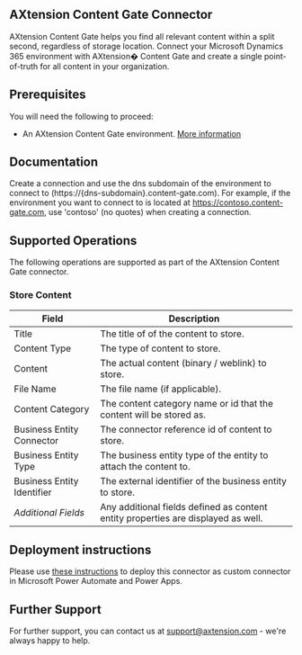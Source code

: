 ## AXtension Content Gate Connector
AXtension Content Gate helps you find all relevant content within a split second, regardless of storage location. Connect your Microsoft Dynamics 365 environment with AXtension� Content Gate and create a single point-of-truth for all content in your organization.

## Prerequisites
You will need the following to proceed:
* An AXtension Content Gate environment. [More information](https://www.axtension.com/solutions/content-gate/)

## Documentation
Create a connection and use the dns subdomain of the environment to connect to (https://{dns-subdomain}.content-gate.com). For example, if the environment you want to connect to is located at https://contoso.content-gate.com, use 'contoso' (no quotes) when creating a connection.

## Supported Operations
The following operations are supported as part of the AXtension Content Gate connector.

### Store Content

| Field                      | Description |
|----------------------------|-------------|
| Title                      | The title of of the content to store. |
| Content Type               | The type of content to store. |
| Content                    | The actual content (binary / weblink) to store.  |
| File Name                  | The file name (if applicable). |
| Content Category           | The content category name or id that the content will be stored as. |
| Business Entity Connector  | The connector reference id of content to store. |
| Business Entity Type       | The business entity type of the entity to attach the content to. |
| Business Entity Identifier | The external identifier of the business entity to store. |
| _Additional Fields_        | Any additional fields defined as content entity properties are displayed as well. |

## Deployment instructions
Please use [these instructions](https://docs.microsoft.com/en-us/connectors/custom-connectors/paconn-cli) to deploy this connector as custom connector in Microsoft Power Automate and Power Apps.

## Further Support
For further support, you can contact us at support@axtension.com - we're always happy to help.
